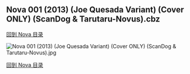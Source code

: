 ## Nova 001 (2013) (Joe Quesada Variant) (Cover ONLY) (ScanDog & Tarutaru-Novus).cbz


[回到 Nova 目录](https://github.com/alicewish/markdown/blob/master/series/Nova.md)


![Nova 001 (2013) (Joe Quesada Variant) (Cover ONLY) (ScanDog & Tarutaru-Novus).jpg](https://wx1.sinaimg.cn/large/6a9fdecaly1fr0wqsdjeij21401pf1kx.jpg)

[回到 Nova 目录](https://github.com/alicewish/markdown/blob/master/series/Nova.md)

